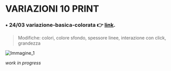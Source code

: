 # VARIAZIONI 10 PRINT
### **• 24/03 variazione-basica-colorata** 👉 [link](https://editor.p5js.org/cllomatt24/sketches/d-RVNL0pN).
> Modifiche: colori, colore sfondo, spessore linee, interazione con click, grandezza

![Immagine_1](https://user-images.githubusercontent.com/101120757/159899989-613d42d5-13c1-4d50-8e4d-5cd7b0e516e3.png)

_work in progress_
